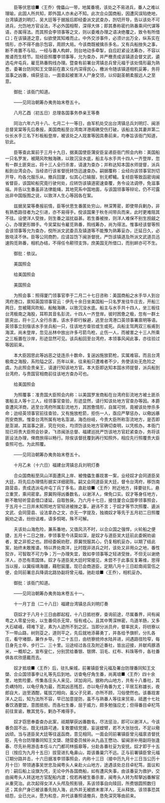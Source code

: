 <!-- { "loadSidebar": true } -->
　　臣等伏思琅■〈王乔〉傀儡山一带，地属番境，该处之不易进兵，番人之难以理喻，此固人所共知，即外国人亦未必不知。此次合众国商船，因遭风误陷绝地，台湾镇道刘明灯、吴大廷等于据报后即经委派文武查办，剀切开导，告以该处不可进兵，允饬地方官设法，不必外国相帮，深得大体；即其奏称密约熟番乘间代谋等语，亦属得法。而其照会李领事等之文，则以委难办理之语决绝覆之，致令有所借口；在该镇道之意，似欲使其知难而止。中外交涉事件，必须计出万全，纵系实在情形，亦不得不曲示包容，周顾大局。今该商既被擒杀多名，又有兵船挫失之事，断不肯置不与较。一经与番人构衅，则台地动多牵掣，自应赶紧设法筹办，不容以推诿而生枝节。现经臣照覆李领事等，允为查办，并严檄责成该镇道会督文武，遴选屯弁屯兵，雇觅熟番购线办理。暨查有前署台湾镇总兵曾元福于该处情形最为熟悉，委署台防同知王文棨前在嘉义任内深得民心，檄派令随该镇道相机妥筹，务将滋事之凶番，缉获惩治，一面查起被害洋人尸身交领，以仰副圣朝柔服远人之至意。

　　御批：该衙门知道。

　　——见同治朝筹办夷务始末卷五十。

　　八月乙酉（初五日）总理各国事务恭亲王等奏

　　同治六年六月十八、七月二十一等日，由军机处交出台湾镇总兵刘明灯、闽浙总督吴棠等先后奏报，美国商船至台湾南洋港阁礁受伤打破，该船主及其妻并第二伙长水手三名下杉板船登岸，被该处之人戕害等因具奏前来，均奉旨该衙门知道，钦此。

　　臣等查此案前于三月十九日，据美国使臣蒲安臣呈递臣衙门照会内称：美国船一只名罗发，被飓风吹触海礁，以致沉没水底，船主与水手共十四人一齐登岸，忽有一群土匪突出，将十三人全行杀害，请速为查办；并称达知本国水师提督，派兵船到台湾会办。当经咨行该省督抚转饬迅速查办。嗣据覆称：业经向该领事官剀切开导，均各允服乐从，撤兵回厦，似其心已输服，别无轇轕。复经臣等致函密询闽省督臣，该国轮船究竟行驶何处，应转饬该镇道密速查覆，务令设法调停，免滋事端。并告以生番虽非法律能绳，其地究系中国地面，与该国领事等辩论，仍不可露出非中国版图之说，以致洋人生心等因各在案。

　　兹据吴棠等奏报前情，臣等伏思生番匿处穷山，林深箐密，即使带兵剿办，非有熟悉路径者为之引进，亦不易得手。傥该国果于秋冬间带兵而来，此时更难阻其不往。设使洋人受挫，则生番之滋扰益甚。若生番被挫，则洋人难保不别生觊觎之心，办理更形棘手。今吴棠拟令雇觅熟番，购线筹办，尚为得法。惟事经该督等照会该领事等允为查办，傥所派文武委员及镇道等不能豫为熟筹妥办，迁延日久，必致哓渎不休。臣等公同商酌，应请旨饬下闽浙督抚，严饬该镇道及所派文武道员迅速购觅熟番，相机办结，不得任令颟顸支饰，庶美国无所借口，而别衅亦可不生。

　　御批：依议。

　　美国照会

　　给美国照会

　　美国照会

　　为照会事：照得厦门领事官李于二月二十七日咨称：美国商船之水手华人到台湾府港口，禀知英国领事官云：伊先十余日坐美国船一只名罗发往牛庄去，开船三两日，忽被飓风吹船，船触海礁，以致沉没水底。船主与水手共十四人，坐三板往台湾极南之海股，耳聆其音名彭流，十四人一齐登岸。彼时困惫之极，忽有一群土匪突出，将十三人全行杀害。该水手即行躲避，逃至台湾港口英领事署禀明等语。英领事立刻偕该水手坐兵船一只，往该地方查验或生或死。兵船主驾两双三板甫到海滨，尚未登岸，忽见丛林中放出许多弓箭鸟枪，止伤一人，而被害之十三人所乘之三板置在沙岸，形迹显然可见。该兵船回至台湾府，本领事风闻此事，亦往验过等因前来。

　　本大臣因思此等凶恶之徒连杀十数命，复逞凶施放箭枪，实属难容。而且台湾极南之海股，系险隘之区，历年以来，往来船只遭难者不少，务使该处无危险之虞。为此照会贵亲王，请速行知该地方官。本大臣即达知本国水师提督，派兵船到台湾府，与贵国官相商前往该地方查办可也。

　　给美国照会

　　为照覆事：准贵国大臣照会内称：以美国罗发商船在台湾府彭流地方被土匪杀害船主人等十三人，经领事官查验，形迹显然，请行知该处地方官查办等因。本爵查遭风洋商，逃至台湾府所属彭流地方，其困惫情形，自属可悯，竟被该处惨杀多命；迨经英领事官前往查验，又有施放枪箭，拒伤一人，亟应严拏惩办，以儆凶暴而安商旅。惟查台湾所属有地名澎湖，海岙纷岐，今贵大臣所称澎流地方，是否即是澎湖，其滋事之匪，究在何处，均须饬该处地方官确切查明，以凭核办。本衙门现已将贵大臣照会钞录，飞咨闽浙总督、福建巡抚严饬该地方官赶紧查办，务将该匪设法办理，俾商旅得以畅行。除俟该督抚覆到再行知照外，相应先行照覆贵大臣查照可也。为此照覆。

　　——见同治朝筹办夷务始末卷五十。

　　十月乙未（十六日）福建台湾镇总兵刘明灯奏

　　合众国商船至凤山洋面遭风上岸、被傀儡生番戕害一案，业经奴才会同道臣吴大廷，将先后办理情形据实详细密陈。嗣又会同道臣吴大廷，督令台湾府，移饬南路营县，责成选派屯弁屯丁兵丁多名，直赴琅■〈王乔〉附近地方，择要驻扎，悬立重赏，乘间密拿。原冀购得凶番数名，以谢洋人，俾免口实。奴才等身任地方，断不敢轻听营县借口诿延，自取咎戾。乃六月十七日，接住厦合众国李领事照会，于五月十二日并未知照地方官轻进被挫之事，避讳不言；于奴才等节次照覆、遴派文武、会同营县、设法拿办之文，亦无一字提及，独摘奴才等先于五月初二日照覆婉劝之语，纷纷诘难，语多恫喝，殊不可解。

　　夫该处山海危险，兼系番地，又值风汛不时，以合众国之强悍，火轮船之便捷，五月十二日之挫，李领事至今讳莫如深，是奴才与道臣吴大廷前此委婉劝谕者，爱之非拒之也。顾经委婉劝慰，原冀悦服其心，仍复相机妥办，以期了结此案，始终未敢推诿。特以界处南洋，比时既非进兵之时，该处又非用众之地，番性狡诈，可智取不可力争；万一办理失宜，致如李领事等之轻进受挫，不但无以谢绝洋人，亦恐有乖国体。奴才与道臣吴大廷时常接见，未尝不于此事反复筹维，思得当以报，以冀绥靖海疆，藉慰宸廑。现已会商道臣，定期八月十三日趁南阅营伍之便，会同前署总兵降调北路协副将曾元福，驰赴琅■〈王乔〉，相机妥办。

　　御批：该衙门知道。

　　——见同治朝筹办夷务始末卷五十一。

　　十一月丁丑（二十八日）福建台湾镇总兵刘明灯奏

　　窃奴才于八月十三日由郡起程，十八日抵枋寮，查询前途，尽属番界，间有闽粤之人零星分处，以生番伺杀无常，恒有戒心。且其中箐深林密，鸟道羊肠，又多大石嵯峨，碍难下足，素为人迹所不到之区。当即分派员弁，督率民夫，将枋寮以下一带山路，树则芟之，道则平之，先后就地添募勇丁，并各给予旗帜，分扎各庄，看守堵御，兼作乡导。于二十五日，由枋寮统帅水陆并进，间遇路径险窄，每日身先士卒，步行二、三十里。沿途经过各庄及附近番社，皆出迎接，并献鸡豚酒米，一概却之，宣布皇仁，分别赏给番银、银牌、羽毛、红布、料珠等件，各社番俱各欢欣感戴而去。

　　奴才抵琅■〈王乔〉后，驻扎柴城，前署镇臣曾元福及署台防理番同知王文棨、合众国领事李让礼等先后到地。访查龟仔角生番，尚离琅■〈王乔〉四十余里，地势险要。传集各庄头人来见，详加询问。据称内山地方，共有十八番社，其负嵎恃险，以龟仔角为最，而其凶恶残忍，亦以龟仔角番为尤；平居互称雄长，夜郎自大，迨至酒酣，辄拔刀相向，虽父子兄弟，亦所不顾，习俗使然也。该番戕害洋人之后，知为法所不容，早已加意提防，虽不与熟番人等往来贸易，祗邀十七社番饮酒要盟，意图抵拒。而各社生番，屈于威力，颇多勉强应尤；但得番目卓杞笃前往宣谕，散其党与，剿办不难得手。

　　奴才窃思奉委查办此案，祗期拏获凶番数名，尽法惩治，即可以谢洋人。今该番负固不出，既无线路可通，复敢要结党援，妄逞螳臂，若不大张挞伐，不足以儆凶顽。当与道臣吴大廷等往返函商，意见相同。一面会同前署镇臣曾元福禀咨督抚臣，先令台防理番同知王文棨、随营委员候补从九品王懋功、留闽浙补用副将张逢春、尽先补用游击本任斗六门都司林振皋等，分赴各番社妥为安抚。奴才即于十五日（按应为九月十五日）拔营进扎龟鼻山，距该番巢穴不远。正与前署镇臣曾元福订期分路并击，十六日据准李领事照会，内称十三日（接中历九月十三日当公历十月十日）带领通事吴世忠及闽粤头人亲赴火山地方，途遇该处总目卓杞笃，面议和约：嗣后船上设旗为凭，无论中外各国商船，如有遭风失事，由该番妥为救护，交由闽粤头人转送地方官配船内渡；傥若再被生番杀害，闽粤头人转为帮拏凶番解官从重究治。此次起得女洋人头颅及照影镜，系该领事自向赎回，所费银圆照数归还；其余尸身已被该番先抛入海，此外并无被掳未害洋人，无从释放。该领事恐其结怨，业已允从，愿为和息，并代该番照请撤兵，恳免深究等由前来。

